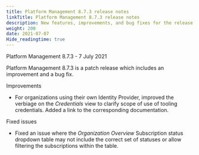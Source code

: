 ```yaml
---
title: Platform Management 8.7.3 release notes
linkTitle: Platform Management 8.7.3 release notes
description: New features, improvements, and bug fixes for the release.
weight: 200
date: 2021-07-07
Hide_readingtime: true
---
```


Platform Management 8.7.3 - 7 July 2021

Platform Management 8.7.3 is a patch release which includes an improvement and a bug fix.

Improvements

* For organizations using their own Identity Provider, improved the verbiage on the _Credentials_ view to clarify scope of use of tooling credentials. Added a link to the corresponding documentation.

Fixed issues

* Fixed an issue where the _Organization Overview_ Subscription status dropdown table may not include the correct set of statuses or allow filtering the subscriptions within the table.
